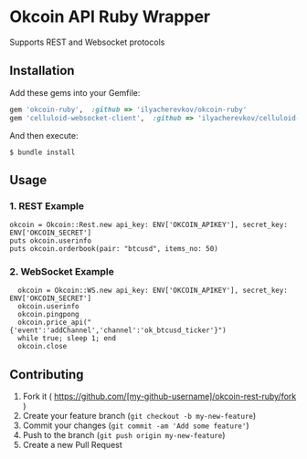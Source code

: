 # Okcoin API Ruby Wrapper
Supports REST and Websocket protocols

## Installation

Add these gems into your Gemfile:

```ruby
gem 'okcoin-ruby',  :github => 'ilyacherevkov/okcoin-ruby'
gem 'celluloid-websocket-client',  :github => 'ilyacherevkov/celluloid-websocket-client'
```

And then execute:

    $ bundle install

## Usage

### 1. REST Example
```
okcoin = Okcoin::Rest.new api_key: ENV['OKCOIN_APIKEY'], secret_key: ENV['OKCOIN_SECRET']
puts okcoin.userinfo
puts okcoin.orderbook(pair: "btcusd", items_no: 50)
```

### 2. WebSocket Example

```
  okcoin = Okcoin::WS.new api_key: ENV['OKCOIN_APIKEY'], secret_key: ENV['OKCOIN_SECRET']
  okcoin.userinfo
  okcoin.pingpong
  okcoin.price_api("{'event':'addChannel','channel':'ok_btcusd_ticker'}")
  while true; sleep 1; end
  okcoin.close
``` 

## Contributing

1. Fork it ( https://github.com/[my-github-username]/okcoin-rest-ruby/fork )
2. Create your feature branch (`git checkout -b my-new-feature`)
3. Commit your changes (`git commit -am 'Add some feature'`)
4. Push to the branch (`git push origin my-new-feature`)
5. Create a new Pull Request
